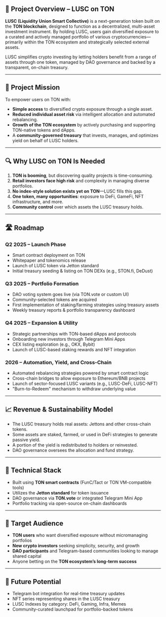 
## 🧠 **Project Overview – LUSC on TON**

**LUSC (Liquidity Union Smart Collective)** is a next-generation token built on the **TON blockchain**, designed to function as a decentralized, multi-asset investment instrument. By holding LUSC, users gain diversified exposure to a curated and actively managed portfolio of various cryptocurrencies—primarily within the TON ecosystem and strategically selected external assets.

LUSC simplifies crypto investing by letting holders benefit from a range of assets through one token, managed by DAO governance and backed by a transparent, on-chain treasury.

---

## 🎯 **Project Mission**

To empower users on TON with:

- **Simple access** to diversified crypto exposure through a single asset.
- **Reduced individual asset risk** via intelligent allocation and automated rebalancing.
- **Growth of the TON ecosystem** by actively purchasing and supporting TON-native tokens and dApps.
- A **community-governed treasury** that invests, manages, and optimizes yield on behalf of LUSC holders.

---

## 🔍 **Why LUSC on TON Is Needed**

1. **TON is booming**, but discovering quality projects is time-consuming.
2. **Retail investors face high risk** and complexity in managing diverse portfolios.
3. **No index-style solution exists yet on TON**—LUSC fills this gap.
4. **One token, many opportunities**: exposure to DeFi, GameFi, NFT infrastructure, and more.
5. **Community control** over which assets the LUSC treasury holds.

---

## 🛣️ **Roadmap**

### **Q2 2025 – Launch Phase**
- Smart contract deployment on TON
- Whitepaper and tokenomics release
- Launch of LUSC token via Jetton standard
- Initial treasury seeding & listing on TON DEXs (e.g., STON.fi, DeDust)

### **Q3 2025 – Portfolio Formation**
- DAO voting system goes live (via TON.vote or custom UI)
- Community-selected tokens are acquired
- First implementation of staking/farming strategies using treasury assets
- Weekly treasury reports & portfolio transparency dashboard

### **Q4 2025 – Expansion & Utility**
- Strategic partnerships with TON-based dApps and protocols
- Onboarding new investors through Telegram Mini Apps
- CEX listing exploration (e.g., OKX, Bybit)
- Launch of LUSC-based staking rewards and NFT integration

### **2026 – Automation, Yield, and Cross-Chain**
- Automated rebalancing strategies powered by smart contract logic
- Cross-chain bridges to allow exposure to Ethereum/BNB projects
- Launch of sector-focused LUSC variants (e.g., LUSC-DeFi, LUSC-NFT)
- "Burn-to-Redeem" mechanism to withdraw underlying value

---

## 📈 **Revenue & Sustainability Model**

- The LUSC treasury holds real assets: Jettons and other cross-chain tokens.
- Some assets are staked, farmed, or used in DeFi strategies to generate passive yield.
- A portion of the yield is redistributed to holders or reinvested.
- DAO governance oversees the allocation and fund strategy.

---

## 🔧 **Technical Stack**

- Built using **TON smart contracts** (FunC/Tact or TON VM-compatible tools)
- Utilizes the **Jetton standard** for token issuance
- DAO governance via **TON.vote** or integrated Telegram Mini App
- Portfolio tracking via open-source on-chain dashboards

---

## 👥 **Target Audience**

- **TON users** who want diversified exposure without micromanaging portfolios
- **New crypto investors** seeking simplicity, security, and growth
- **DAO participants** and Telegram-based communities looking to manage shared capital
- Anyone betting on the **TON ecosystem’s long-term success**

---

## 🧩 **Future Potential**

- Telegram bot integration for real-time treasury updates
- NFT series representing shares in the LUSC treasury
- LUSC Indexes by category: DeFi, Gaming, Infra, Memes
- Community-curated launchpad for portfolio-backed tokens

